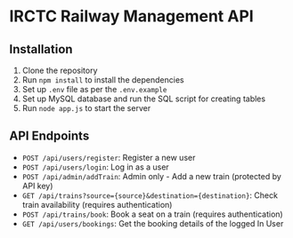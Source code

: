 # IRCTC Railway Management API

## Installation
1. Clone the repository
2. Run `npm install` to install the dependencies
3. Set up `.env` file as per the `.env.example`
4. Set up MySQL database and run the SQL script for creating tables
5. Run `node app.js` to start the server

## API Endpoints
- `POST /api/users/register`: Register a new user
- `POST /api/users/login`: Log in as a user
- `POST /api/admin/addTrain`: Admin only - Add a new train (protected by API key)
- `GET /api/trains?source={source}&destination={destination}`: Check train availability (requires authentication)
- `POST /api/trains/book`: Book a seat on a train (requires authentication) 
- `GET /api/users/bookings`: Get the booking details of the logged In User 
